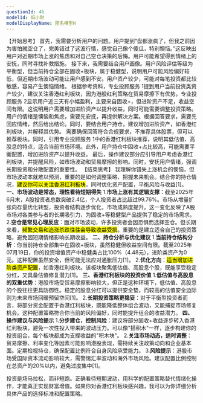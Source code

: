 ```yaml
---
questionId: 46
modelId: 蚂小财
modelDisplayName: 匿名模型H
---
```

【开始思考】 首先，我需要分析用户的问题。用户提到“盘都涨疯了，但我之前因为害怕就空仓了，完美错过了这波行情，感觉自己像个傻瓜，特别懊恼。”这反映出用户对近期市场上涨的焦虑和对自己空仓决策的后悔。用户可能希望得到情绪上的安抚，同时寻找补救措施。
接下来，我需要结合用户画像。用户风险评估等级为平衡型，但当前持仓全部在固收+板块，属于稳健型，说明用户可能风险偏好较低，但近期市场波动可能让用户感到不安。用户资产较少，可能对每笔投资都比较敏感，容易产生懊恼情绪。
根据参考资料，专业投顾服务 1提到用户当前投资类资产较少，建议关注香港红利板块，因为港股红利策略在贸易摩擦下有优势。专业投顾服务 2显示用户近三天有小幅盈利，主要来自固收+，但进阶资产不足，收益空间有限。这说明用户需要增加进阶资产以提升收益，同时可能需要调整投资策略。
用户的情绪是懊恼和焦虑，需要先安抚，再提供解决方案。根据回答要求，需要先回应情绪，然后给出结论。同时，要结合用户持仓，建议增加进阶资产，如香港红利板块，并解释其优势。
需要确保回答符合合规要求，不推荐具体股票，但可以推荐板块。同时，引用专业投顾服务 1中的香港红利板块推荐，说明其低估值、高股息的特点，适合当前市场环境。此外，用户持仓中固收+占比较高，可能需要平衡配置，增加进阶资产以提升收益。
最后，操作建议部分应引导用户考虑香港红利板块，并提醒风险，如市场波动和贸易摩擦的影响。同时，安抚用户情绪，强调长期投资和分散配置的重要性。
【结束思考】
我理解你错失上涨机会的懊恼，但市场波动本就难以预测，重要的是如何调整策略、把握未来机会。结合你的持仓情况，<mark>建议你可以关注香港红利板块</mark>，同时优化资产配置，平衡风险与收益[1]。
**一、市场波动是常态，理性看待短期得失**
1.**市场上涨有其逻辑支撑**：截至2025年6月末，A股投资者总数突破2.4亿，个人投资者占比超过99.76%。市场从增量扩张向存量优化转型，投资者结构逐步优化，市场成熟度提升。这一变化反映了A股市场对各类参与者的长期吸引力，为固收+等稳健型产品提供了稳定的市场需求。
2.**空仓是常见心理反应**：面对市场波动，许多投资者会因恐惧而选择空仓。但长期来看，<mark>频繁交易和追涨杀跌往往会导致收益受损</mark>。重要的是建立适合自己的投资策略，避免因短期情绪影响长期收益。
**二、持仓分析与优化建议**
1.**当前持仓结构分析**：你当前持仓全部集中在固收+板块，虽然稳健但收益空间有限。截至2025年07月19日，你的投资增值资产中稳健类占比100%（4.48元），进阶类资产为0元。这种配置虽然安全，但可能无法应对通胀压力[1]。
2.**优化方向**：<mark>适当增加进阶类资产配置</mark>，如香港红利板块。该板块聚焦低估值、高股息个股，既能享受稳定分红，又具备估值修复潜力[1]。
**三、香港红利板块的投资价值**
1.**低估值与高股息的双重优势**：港股市场受贸易摩擦影响较大，但正是这种环境下，低估值、高股息的个股往往更具防御性。稳定的股息分红可以提供安全垫，而较高的估值安全边际则为未来市场回暖预留空间[1]。
2.**长期投资策略更稳妥**：对于平衡型投资者而言，将部分资金配置于香港红利板块，既能降低整体组合波动，又能捕捉市场修复机会。这种配置策略符合你当前的风险偏好，同时能提升组合的收益潜力。
**四、**操作建议与风险提示****
1.**分步建仓，控制风险**：建议将部分固收+收益逐步转入香港红利板块，避免一次性投入带来的波动压力。可以像"搭积木"一样，逐步构建你的投资组合，每个板块都成为支撑收益的"积木块"。
2.**关注市场动态，适时调整**：贸易摩擦、利率变化等因素可能影响港股表现，需持续关注政策动向和企业基本面。定期检视持仓，确保配置比例符合自身风险承受能力。
3.**风险提示**：港股市场受国际资本流动影响较大，需警惕汇率波动和海外市场风险。建议配置比例控制在总资产的20%以内，避免过度集中[1]。

投资是场马拉松，而非短跑。正确看待短期波动，用科学的配置策略替代情绪化操作，才能真正实现财富增值。如果你对香港红利板块感兴趣，我可以为你详细分析具体产品的选择标准和配置策略。